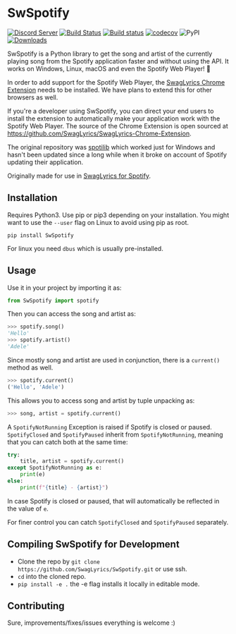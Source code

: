 # SwSpotify

[![Discord Server](https://badgen.net/badge/discord/join%20chat/7289DA?icon=discord)](https://discord.gg/DSUZGK4)
[![Build Status](https://travis-ci.com/SwagLyrics/SwSpotify.svg?branch=master)](https://travis-ci.com/SwagLyrics/SwSpotify)
[![Build status](https://ci.appveyor.com/api/projects/status/c8heviwe9q2m8lb0?svg=true)](https://ci.appveyor.com/project/TheClashster/swspotify)
[![codecov](https://codecov.io/gh/SwagLyrics/SwSpotify/branch/master/graph/badge.svg)](https://codecov.io/gh/SwagLyrics/SwSpotify)
![PyPI](https://img.shields.io/pypi/v/swspotify.svg)
[![Downloads](https://pepy.tech/badge/swspotify)](https://pepy.tech/project/swspotify)

SwSpotify is a Python library to get the song and artist of the currently playing song from the Spotify application faster and without using the API. It works on Windows, Linux, macOS and even the Spotify Web Player! 🥳

In order to add support for the Spotify Web Player, the [SwagLyrics Chrome Extension](https://chrome.google.com/webstore/detail/swaglyrics-for-spotify/miopldoofdhmipepmnclnoangcdffmlk) needs to be installed. We have plans to extend this for other browsers as well.

If you're a developer using SwSpotify, you can direct your end users to install the extension to automatically make your application work with the Spotify Web Player. The source of the Chrome Extension is open sourced at https://github.com/SwagLyrics/SwagLyrics-Chrome-Extension.

The original repository was [spotilib](https://github.com/XanderMJ/spotilib) which worked just for Windows and hasn't been updated since a long while when it broke on account of Spotify updating their application.

Originally made for use in [SwagLyrics for Spotify](https://github.com/SwagLyrics/SwagLyrics-For-Spotify).

## Installation

Requires Python3. Use pip or pip3 depending on your installation. You might want to use the `--user` flag on Linux to 
avoid using pip as root.
```shell
pip install SwSpotify
```
For linux you need `dbus` which is usually pre-installed.
## Usage

Use it in your project by importing it as:

```py
from SwSpotify import spotify
```

Then you can access the song and artist as:

```py
>>> spotify.song()
'Hello'
>>> spotify.artist()
'Adele'
```

Since mostly song and artist are used in conjunction, there is a `current()` method as well.

```py
>>> spotify.current()
('Hello', 'Adele')
```

This allows you to access song and artist by tuple unpacking as:

```py
>>> song, artist = spotify.current()
```

A `SpotifyNotRunning` Exception is raised if Spotify is closed or paused. `SpotifyClosed` and `SpotifyPaused` inherit from `SpotifyNotRunning`, meaning that you can catch both at the same time:

```py
try:
    title, artist = spotify.current()
except SpotifyNotRunning as e:
    print(e)
else:
    print(f"{title} - {artist}")
```
In case Spotify is closed or paused, that will automatically be reflected in the value of `e`.

For finer control you can catch `SpotifyClosed` and `SpotifyPaused` separately.
## Compiling SwSpotify for Development

- Clone the repo by `git clone https://github.com/SwagLyrics/SwSpotify.git` or use ssh.
- `cd` into the cloned repo.
- `pip install -e .` the -e flag installs it locally in editable mode.


## Contributing

Sure, improvements/fixes/issues everything is welcome :)
